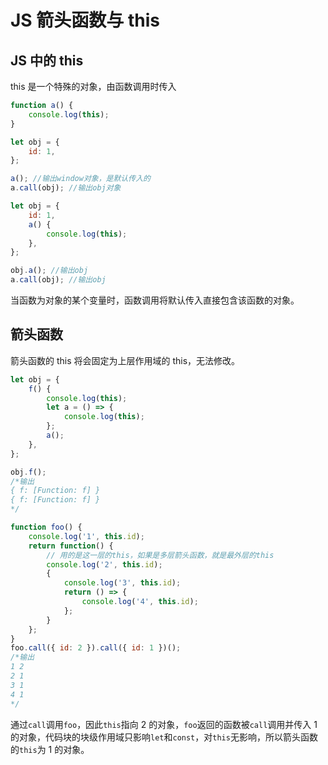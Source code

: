 <!-- imageRoot:javascript -->

# JS 箭头函数与 this

## JS 中的 this

this 是一个特殊的对象，由函数调用时传入

```js
function a() {
	console.log(this);
}

let obj = {
	id: 1,
};

a(); //输出window对象，是默认传入的
a.call(obj); //输出obj对象
```

```js
let obj = {
	id: 1,
	a() {
		console.log(this);
	},
};

obj.a(); //输出obj
a.call(obj); //输出obj
```

当函数为对象的某个变量时，函数调用将默认传入直接包含该函数的对象。

## 箭头函数

箭头函数的 this 将会固定为上层作用域的 this，无法修改。

```js
let obj = {
	f() {
		console.log(this);
		let a = () => {
			console.log(this);
		};
		a();
	},
};

obj.f();
/*输出
{ f: [Function: f] }
{ f: [Function: f] }
*/
```

```js
function foo() {
	console.log('1', this.id);
	return function() {
		// 用的是这一层的this，如果是多层箭头函数，就是最外层的this
		console.log('2', this.id);
		{
			console.log('3', this.id);
			return () => {
				console.log('4', this.id);
			};
		}
	};
}
foo.call({ id: 2 }).call({ id: 1 })();
/*输出
1 2
2 1
3 1
4 1
*/
```

通过`call`调用`foo`，因此`this`指向 2 的对象，`foo`返回的函数被`call`调用并传入 1 的对象，代码块的块级作用域只影响`let`和`const`，对`this`无影响，所以箭头函数的`this`为 1 的对象。
